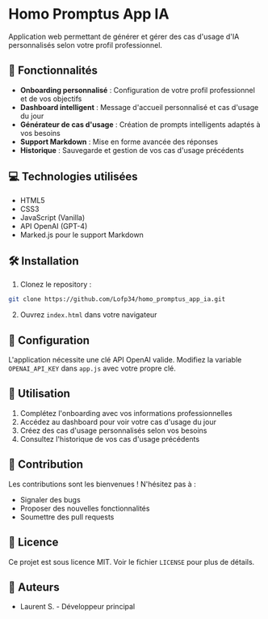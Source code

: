 # Homo Promptus App IA

Application web permettant de générer et gérer des cas d'usage d'IA personnalisés selon votre profil professionnel.

## 🚀 Fonctionnalités

- **Onboarding personnalisé** : Configuration de votre profil professionnel et de vos objectifs
- **Dashboard intelligent** : Message d'accueil personnalisé et cas d'usage du jour
- **Générateur de cas d'usage** : Création de prompts intelligents adaptés à vos besoins
- **Support Markdown** : Mise en forme avancée des réponses
- **Historique** : Sauvegarde et gestion de vos cas d'usage précédents

## 💻 Technologies utilisées

- HTML5
- CSS3
- JavaScript (Vanilla)
- API OpenAI (GPT-4)
- Marked.js pour le support Markdown

## 🛠️ Installation

1. Clonez le repository :
```bash
git clone https://github.com/Lofp34/homo_promptus_app_ia.git
```

2. Ouvrez `index.html` dans votre navigateur

## 🔑 Configuration

L'application nécessite une clé API OpenAI valide. Modifiez la variable `OPENAI_API_KEY` dans `app.js` avec votre propre clé.

## 📱 Utilisation

1. Complétez l'onboarding avec vos informations professionnelles
2. Accédez au dashboard pour voir votre cas d'usage du jour
3. Créez des cas d'usage personnalisés selon vos besoins
4. Consultez l'historique de vos cas d'usage précédents

## 🤝 Contribution

Les contributions sont les bienvenues ! N'hésitez pas à :
- Signaler des bugs
- Proposer des nouvelles fonctionnalités
- Soumettre des pull requests

## 📄 Licence

Ce projet est sous licence MIT. Voir le fichier `LICENSE` pour plus de détails.

## 👥 Auteurs

- Laurent S. - Développeur principal
